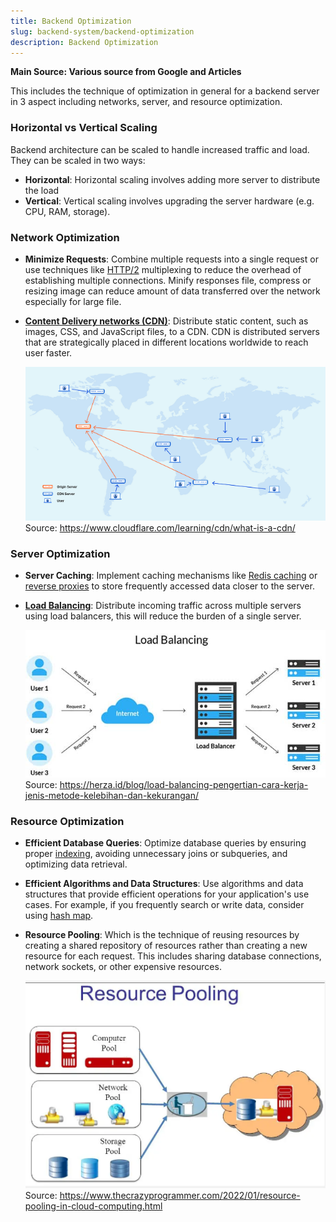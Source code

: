 ```yaml
---
title: Backend Optimization
slug: backend-system/backend-optimization
description: Backend Optimization
---
```


**Main Source: Various source from Google and Articles**

This includes the technique of optimization in general for a backend server in 3 aspect including networks, server, and resource optimization.

### Horizontal vs Vertical Scaling

Backend architecture can be scaled to handle increased traffic and load. They can be scaled in two ways:

- **Horizontal**: Horizontal scaling involves adding more server to distribute the load
- **Vertical**: Vertical scaling involves upgrading the server hardware (e.g. CPU, RAM, storage).

### Network Optimization

- **Minimize Requests**: Combine multiple requests into a single request or use techniques like [HTTP/2](/computer-networking/http-https#http2) multiplexing to reduce the overhead of establishing multiple connections. Minify responses file, compress or resizing image can reduce amount of data transferred over the network especially for large file.

- **[Content Delivery networks (CDN)](/software-engineering/system-design#cdn)**: Distribute static content, such as images, CSS, and JavaScript files, to a CDN. CDN is distributed servers that are strategically placed in different locations worldwide to reach user faster.

  ![CDN](./cdn.png)  
  Source: https://www.cloudflare.com/learning/cdn/what-is-a-cdn/

### Server Optimization

- **Server Caching**: Implement caching mechanisms like [Redis caching](/computer-and-programming-fundamentals/caching#type-of-caching) or [reverse proxies](/computer-networking/proxy#reverse-proxy) to store frequently accessed data closer to the server.

- **[Load Balancing](/software-engineering/system-design#load-balancer)**: Distribute incoming traffic across multiple servers using load balancers, this will reduce the burden of a single server.

  ![Load balancing](./load-balancing.png)  
  Source: https://herza.id/blog/load-balancing-pengertian-cara-kerja-jenis-metode-kelebihan-dan-kekurangan/

### Resource Optimization

- **Efficient Database Queries**: Optimize database queries by ensuring proper [indexing](/database-system/database-index), avoiding unnecessary joins or subqueries, and optimizing data retrieval.

- **Efficient Algorithms and Data Structures**: Use algorithms and data structures that provide efficient operations for your application's use cases. For example, if you frequently search or write data, consider using [hash map](/data-structures-and-algorithms/hash-table).

- **Resource Pooling**: Which is the technique of reusing resources by creating a shared repository of resources rather than creating a new resource for each request. This includes sharing database connections, network sockets, or other expensive resources.

  ![Resource pooling](./resource-pooling.png)  
  Source: https://www.thecrazyprogrammer.com/2022/01/resource-pooling-in-cloud-computing.html
